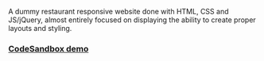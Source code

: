 A dummy restaurant responsive website done with HTML, CSS and JS/jQuery, almost entirely focused on displaying the ability to create proper layouts and styling.

### [CodeSandbox demo](https://codesandbox.io/s/restaurant-1qei3)
